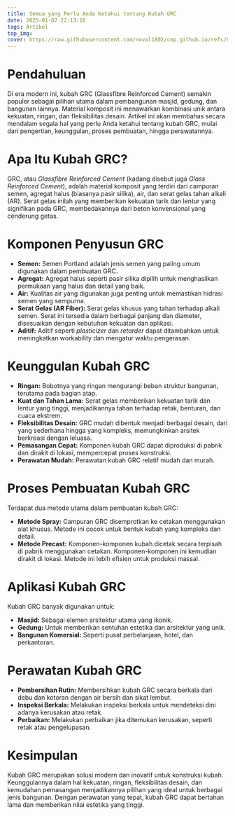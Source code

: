 ```yaml
---
title: Semua yang Perlu Anda Ketahui tentang Kubah GRC
date: 2025-01-07 22:13:18
tags: Artikel
top_img:
cover: https://raw.githubusercontent.com/noval1802/cmp.github.io/refs/heads/main/asset/kubah/FB_IMG_1548856212595.jpg
---
```


# **Pendahuluan**

Di era modern ini, kubah GRC (Glassfibre Reinforced Cement) semakin populer sebagai pilihan utama dalam pembangunan masjid, gedung, dan bangunan lainnya. Material komposit ini menawarkan kombinasi unik antara kekuatan, ringan, dan fleksibilitas desain. Artikel ini akan membahas secara mendalam segala hal yang perlu Anda ketahui tentang kubah GRC, mulai dari pengertian, keunggulan, proses pembuatan, hingga perawatannya.

# **Apa Itu Kubah GRC?**

GRC, atau *Glassfibre Reinforced Cement* (kadang disebut juga *Glass Reinforced Cement*), adalah material komposit yang terdiri dari campuran semen, agregat halus (biasanya pasir silika), air, dan serat gelas tahan alkali (AR). Serat gelas inilah yang memberikan kekuatan tarik dan lentur yang signifikan pada GRC, membedakannya dari beton konvensional yang cenderung getas. 

# **Komponen Penyusun GRC**

*   **Semen:** Semen Portland adalah jenis semen yang paling umum digunakan dalam pembuatan GRC.
*   **Agregat:** Agregat halus seperti pasir silika dipilih untuk menghasilkan permukaan yang halus dan detail yang baik.
*   **Air:** Kualitas air yang digunakan juga penting untuk memastikan hidrasi semen yang sempurna.
*   **Serat Gelas (AR Fiber):** Serat gelas khusus yang tahan terhadap alkali semen. Serat ini tersedia dalam berbagai panjang dan diameter, disesuaikan dengan kebutuhan kekuatan dan aplikasi.
*   **Aditif:** Aditif seperti *plasticizer* dan *retarder* dapat ditambahkan untuk meningkatkan workability dan mengatur waktu pengerasan.

# **Keunggulan Kubah GRC**

*   **Ringan:** Bobotnya yang ringan mengurangi beban struktur bangunan, terutama pada bagian atap.
*   **Kuat dan Tahan Lama:** Serat gelas memberikan kekuatan tarik dan lentur yang tinggi, menjadikannya tahan terhadap retak, benturan, dan cuaca ekstrem.
*   **Fleksibilitas Desain:** GRC mudah dibentuk menjadi berbagai desain, dari yang sederhana hingga yang kompleks, memungkinkan arsitek berkreasi dengan leluasa. 
*   **Pemasangan Cepat:** Komponen kubah GRC dapat diproduksi di pabrik dan dirakit di lokasi, mempercepat proses konstruksi.
*   **Perawatan Mudah:** Perawatan kubah GRC relatif mudah dan murah.

# **Proses Pembuatan Kubah GRC**

Terdapat dua metode utama dalam pembuatan kubah GRC:

*   **Metode Spray:** Campuran GRC disemprotkan ke cetakan menggunakan alat khusus. Metode ini cocok untuk bentuk kubah yang kompleks dan detail.
*   **Metode Precast:** Komponen-komponen kubah dicetak secara terpisah di pabrik menggunakan cetakan. Komponen-komponen ini kemudian dirakit di lokasi. Metode ini lebih efisien untuk produksi massal.

# **Aplikasi Kubah GRC**

Kubah GRC banyak digunakan untuk:

*   **Masjid:** Sebagai elemen arsitektur utama yang ikonik.
*   **Gedung:** Untuk memberikan sentuhan estetika dan arsitektur yang unik.
*   **Bangunan Komersial:** Seperti pusat perbelanjaan, hotel, dan perkantoran.

# **Perawatan Kubah GRC**

*   **Pembersihan Rutin:** Membersihkan kubah GRC secara berkala dari debu dan kotoran dengan air bersih dan sikat lembut.
*   **Inspeksi Berkala:** Melakukan inspeksi berkala untuk mendeteksi dini adanya kerusakan atau retak.
*   **Perbaikan:** Melakukan perbaikan jika ditemukan kerusakan, seperti retak atau pengelupasan.

# **Kesimpulan**

Kubah GRC merupakan solusi modern dan inovatif untuk konstruksi kubah. Keunggulannya dalam hal kekuatan, ringan, fleksibilitas desain, dan kemudahan pemasangan menjadikannya pilihan yang ideal untuk berbagai jenis bangunan. Dengan perawatan yang tepat, kubah GRC dapat bertahan lama dan memberikan nilai estetika yang tinggi.
